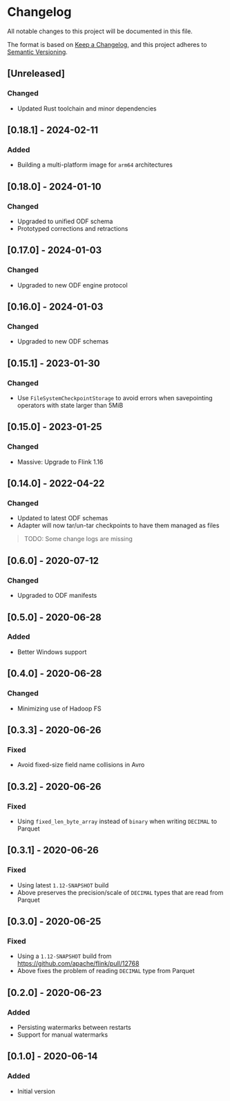 # Changelog
All notable changes to this project will be documented in this file.

The format is based on [Keep a Changelog](https://keepachangelog.com/en/1.0.0/),
and this project adheres to [Semantic Versioning](https://semver.org/spec/v2.0.0.html).

## [Unreleased]
### Changed
- Updated Rust toolchain and minor dependencies

## [0.18.1] - 2024-02-11
### Added
- Building a multi-platform image for `arm64` architectures

## [0.18.0] - 2024-01-10
### Changed
- Upgraded to unified ODF schema
- Prototyped corrections and retractions

## [0.17.0] - 2024-01-03
### Changed
- Upgraded to new ODF engine protocol

## [0.16.0] - 2024-01-03
### Changed
- Upgraded to new ODF schemas

## [0.15.1] - 2023-01-30
### Changed
- Use `FileSystemCheckpointStorage` to avoid errors when savepointing operators with state larger than 5MiB

## [0.15.0] - 2023-01-25
### Changed
- Massive: Upgrade to Flink 1.16

## [0.14.0] - 2022-04-22
### Changed
- Updated to latest ODF schemas
- Adapter will now tar/un-tar checkpoints to have them managed as files

> TODO: Some change logs are missing

## [0.6.0] - 2020-07-12
### Changed
- Upgraded to ODF manifests

## [0.5.0] - 2020-06-28
### Added
- Better Windows support

## [0.4.0] - 2020-06-28
### Changed
- Minimizing use of Hadoop FS

## [0.3.3] - 2020-06-26
### Fixed
- Avoid fixed-size field name collisions in Avro

## [0.3.2] - 2020-06-26
### Fixed
- Using `fixed_len_byte_array` instead of `binary` when writing `DECIMAL` to Parquet

## [0.3.1] - 2020-06-26
### Fixed
- Using latest `1.12-SNAPSHOT` build
- Above preserves the precision/scale of `DECIMAL` types that are read from Parquet

## [0.3.0] - 2020-06-25
### Fixed
- Using a `1.12-SNAPSHOT` build from https://github.com/apache/flink/pull/12768
- Above fixes the problem of reading `DECIMAL` type from Parquet

## [0.2.0] - 2020-06-23
### Added
- Persisting watermarks between restarts
- Support for manual watermarks

## [0.1.0] - 2020-06-14
### Added
- Initial version
